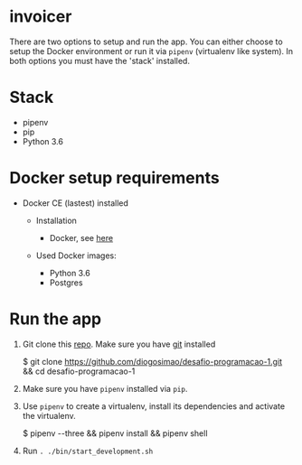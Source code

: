 invoicer
=====================================================

There are two options to setup and run the app. You can either choose to setup the Docker environment or run it via `pipenv` (virtualenv like system). In both options you must have the 'stack' installed. 

Stack
=============

* pipenv
* pip
* Python 3.6

Docker setup requirements 
=============================

* Docker CE (lastest) installed
    * Installation    
        * Docker, see [here](https://docs.docker.com/installation/)
    
    * Used Docker images:
        * Python 3.6
        * Postgres

Run the app
===========

1. Git clone this [repo](https://github.com/diogosimao/desafio-programacao-1.git). Make sure you have [git](https://git-scm.com/book/en/v2/Getting-Started-Installing-Git) installed
    
    $ git clone https://github.com/diogosimao/desafio-programacao-1.git && cd desafio-programacao-1

2. Make sure you have `pipenv` installed via `pip`.

3. Use `pipenv` to create a virtualenv, install its dependencies and activate the virtualenv.

    $ pipenv --three && pipenv install && pipenv shell

4. Run `. ./bin/start_development.sh`
